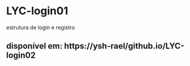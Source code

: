 # LYC-login01
 estrutura de login e registro
## disponível em: https://ysh-rael/github.io/LYC-login02
